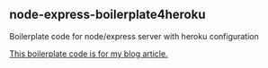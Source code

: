 ## node-express-boilerplate4heroku
Boilerplate code for node/express server with heroku configuration

[This boilerplate code is for my blog article.](https://medium.com/@yoobi55/setting-up-heroku-server-with-node-js-express-eng-b0c8cc61a2a9) 

